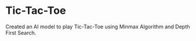 # Tic-Tac-Toe
Created an AI model to play Tic-Tac-Toe using Minmax Algorithm and Depth First Search.
